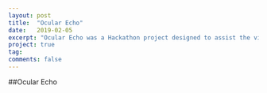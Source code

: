 ```yaml
---
layout: post
title:  "Ocular Echo"
date:   2019-02-05
excerpt: "Ocular Echo was a Hackathon project designed to assist the visually impaired"
project: true
tag:
comments: false
---
```

##Ocular Echo



